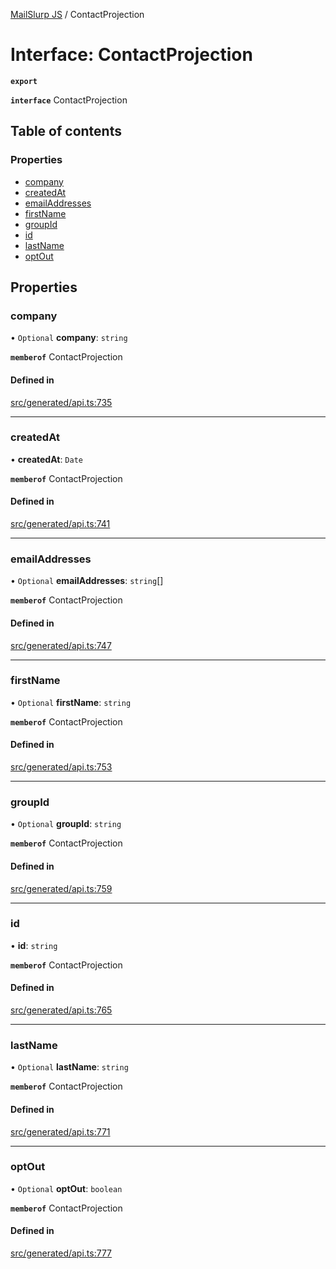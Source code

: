 [MailSlurp JS](../README.md) / ContactProjection

# Interface: ContactProjection

**`export`**

**`interface`** ContactProjection

## Table of contents

### Properties

- [company](ContactProjection.md#company)
- [createdAt](ContactProjection.md#createdat)
- [emailAddresses](ContactProjection.md#emailaddresses)
- [firstName](ContactProjection.md#firstname)
- [groupId](ContactProjection.md#groupid)
- [id](ContactProjection.md#id)
- [lastName](ContactProjection.md#lastname)
- [optOut](ContactProjection.md#optout)

## Properties

### company

• `Optional` **company**: `string`

**`memberof`** ContactProjection

#### Defined in

[src/generated/api.ts:735](https://github.com/mailslurp/mailslurp-client/blob/f0f645f/src/generated/api.ts#L735)

___

### createdAt

• **createdAt**: `Date`

**`memberof`** ContactProjection

#### Defined in

[src/generated/api.ts:741](https://github.com/mailslurp/mailslurp-client/blob/f0f645f/src/generated/api.ts#L741)

___

### emailAddresses

• `Optional` **emailAddresses**: `string`[]

**`memberof`** ContactProjection

#### Defined in

[src/generated/api.ts:747](https://github.com/mailslurp/mailslurp-client/blob/f0f645f/src/generated/api.ts#L747)

___

### firstName

• `Optional` **firstName**: `string`

**`memberof`** ContactProjection

#### Defined in

[src/generated/api.ts:753](https://github.com/mailslurp/mailslurp-client/blob/f0f645f/src/generated/api.ts#L753)

___

### groupId

• `Optional` **groupId**: `string`

**`memberof`** ContactProjection

#### Defined in

[src/generated/api.ts:759](https://github.com/mailslurp/mailslurp-client/blob/f0f645f/src/generated/api.ts#L759)

___

### id

• **id**: `string`

**`memberof`** ContactProjection

#### Defined in

[src/generated/api.ts:765](https://github.com/mailslurp/mailslurp-client/blob/f0f645f/src/generated/api.ts#L765)

___

### lastName

• `Optional` **lastName**: `string`

**`memberof`** ContactProjection

#### Defined in

[src/generated/api.ts:771](https://github.com/mailslurp/mailslurp-client/blob/f0f645f/src/generated/api.ts#L771)

___

### optOut

• `Optional` **optOut**: `boolean`

**`memberof`** ContactProjection

#### Defined in

[src/generated/api.ts:777](https://github.com/mailslurp/mailslurp-client/blob/f0f645f/src/generated/api.ts#L777)
